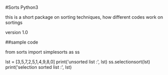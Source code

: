 #Sorts Python3

this is a short package on sorting techniques, how different codes work on sortings

version 1.0

##sample code

from sorts import  simplesorts as ss

lst = [3,5,7,2,5,1,4,9,8,0]
print('unsorted list :', lst)
ss.selectionsort(lst)
print('selection sorted list :', lst)